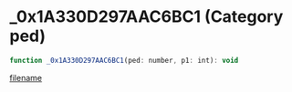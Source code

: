 # _0x1A330D297AAC6BC1 (Category ped)

```js
function _0x1A330D297AAC6BC1(ped: number, p1: int): void
```

[filename](_0x1A330D297AAC6BC1_m.md ':include')